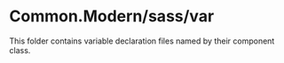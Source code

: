 # Common.Modern/sass/var

This folder contains variable declaration files named by their component class.
